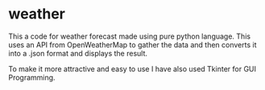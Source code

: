 # weather

This a code for weather forecast made using pure python language. This uses an API from OpenWeatherMap to gather the data and then converts it into a .json format and displays the result. 

To make it more attractive and easy to use I have also used Tkinter for GUI Programming.
